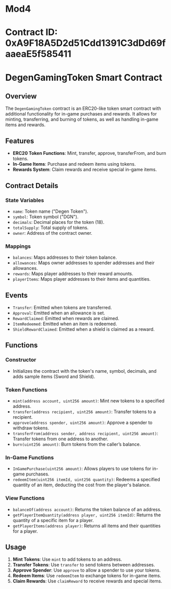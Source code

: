 # Mod4
# Contract ID: 0xA9F18A5D2d51Cdd1391C3dDd69faaeaE5f585411
# DegenGamingToken Smart Contract

## Overview

The `DegenGamingToken` contract is an ERC20-like token smart contract with additional functionality for in-game purchases and rewards. It allows for minting, transferring, and burning of tokens, as well as handling in-game items and rewards.

## Features

- **ERC20 Token Functions**: Mint, transfer, approve, transferFrom, and burn tokens.
- **In-Game Items**: Purchase and redeem items using tokens.
- **Rewards System**: Claim rewards and receive special in-game items.

## Contract Details

### State Variables

- `name`: Token name ("Degen Token").
- `symbol`: Token symbol ("DGN").
- `decimals`: Decimal places for the token (18).
- `totalSupply`: Total supply of tokens.
- `owner`: Address of the contract owner.

### Mappings

- `balances`: Maps addresses to their token balance.
- `allowances`: Maps owner addresses to spender addresses and their allowances.
- `rewards`: Maps player addresses to their reward amounts.
- `playerItems`: Maps player addresses to their items and quantities.

## Events

- `Transfer`: Emitted when tokens are transferred.
- `Approval`: Emitted when an allowance is set.
- `RewardClaimed`: Emitted when rewards are claimed.
- `ItemRedeemed`: Emitted when an item is redeemed.
- `ShieldRewardClaimed`: Emitted when a shield is claimed as a reward.

## Functions

### Constructor

- Initializes the contract with the token's name, symbol, decimals, and adds sample items (Sword and Shield).


### Token Functions

- `mint(address account, uint256 amount)`: Mint new tokens to a specified address.
- `transfer(address recipient, uint256 amount)`: Transfer tokens to a recipient.
- `approve(address spender, uint256 amount)`: Approve a spender to withdraw tokens.
- `transferFrom(address sender, address recipient, uint256 amount)`: Transfer tokens from one address to another.
- `burn(uint256 amount)`: Burn tokens from the caller’s balance.

### In-Game Functions

- `InGamePurchase(uint256 amount)`: Allows players to use tokens for in-game purchases.
- `redeemItem(uint256 itemId, uint256 quantity)`: Redeems a specified quantity of an item, deducting the cost from the player's balance.

### View Functions

- `balanceOf(address account)`: Returns the token balance of an address.
- `getPlayerItemQuantity(address player, uint256 itemId)`: Returns the quantity of a specific item for a player.
- `getPlayerItems(address player)`: Returns all items and their quantities for a player.

## Usage

1. **Mint Tokens**: Use `mint` to add tokens to an address.
2. **Transfer Tokens**: Use `transfer` to send tokens between addresses.
3. **Approve Spender**: Use `approve` to allow a spender to use your tokens.
4. **Redeem Items**: Use `redeemItem` to exchange tokens for in-game items.
5. **Claim Rewards**: Use `claimReward` to receive rewards and special items.



